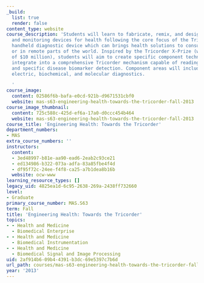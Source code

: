 ```yaml
---
_build:
  list: true
  render: false
content_type: website
course_description: 'Students will learn to fabricate, remix, and design detection
  and monitoring devices for health following the core focus of the Tricorder: a portable,
  handheld diagnostic device which can brings health solutions to consumers at home
  or in remote parts of the world. Inspired by the Tricorder X-Prize (with a purse
  of $10 million), students will aim to create specific component technologies that
  integrate into a comprehensive Tricorder mechanism capable of reading vital signs
  and specific disease biomarker detection. Component areas will include optical,
  electric, biochemical, and molecular diagnostics.

  '
course_image:
  content: 02586f6b-bafa-e0cd-921b-d9671531cbf0
  website: mas-s63-engineering-health-towards-the-tricorder-fall-2013
course_image_thumbnail:
  content: 725c588c-425d-ef6a-17a0-d0ccc454b464
  website: mas-s63-engineering-health-towards-the-tricorder-fall-2013
course_title: 'Engineering Health: Towards the Tricorder'
department_numbers:
- MAS
extra_course_numbers: ''
instructors:
  content:
  - 3ed48997-b81e-aa90-ead6-2eab2c93ce21
  - ed134986-b322-073a-adfa-83a85fbe4f4d
  - df95f72c-24ee-f4f8-ca25-a7b1dea8b16b
  website: ocw-www
learning_resource_types: []
legacy_uid: 4825ea1d-6c95-2638-269a-2438ff732660
level:
- Graduate
primary_course_number: MAS.S63
term: Fall
title: 'Engineering Health: Towards the Tricorder'
topics:
- - Health and Medicine
  - Biomedical Enterprise
- - Health and Medicine
  - Biomedical Instrumentation
- - Health and Medicine
  - Biomedical Signal and Image Processing
uid: 2af914b6-09b4-4391-b3dc-69e5397c7b6d
url_path: courses/mas-s63-engineering-health-towards-the-tricorder-fall-2013
year: '2013'
---
```

